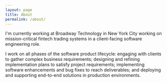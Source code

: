 ```yaml
---
layout: page
title: About
permalink: /about/
---
```


I'm currently working at Broadway Technology in New York City working on mission-critical fintech trading systems in a client-facing software engineering role.

I work on all phases of the software product lifecycle: engaging with clients to gather complex business requirements; designing and refining implementation plans to satisfy project requirements; implementing software enhancements and bug fixes to reach deliverables; and deploying and supporting end-to-end solutions in production environments.
